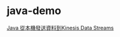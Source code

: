 # java-demo
[Java 從本機發送資料到Kinesis Data Streams](https://matthung0807.blogspot.com/2021/12/java-localhost-put-data-to-kinesis-data-streams.html.l)
